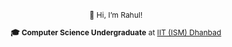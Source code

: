 <div align="center" style="font-size: 12px;">
  👋 Hi, I’m Rahul!<br>
  <p><strong>🎓 Computer Science Undergraduate</strong> at <a href="https://www.iitism.ac.in/">IIT (ISM) Dhanbad</a></p>
</div>


<!---
crypticsaiyan/crypticsaiyan is a ✨ special ✨ repository because its `README.md` (this file) appears on your GitHub profile.
You can click the Preview link to take a look at your changes.
--->
